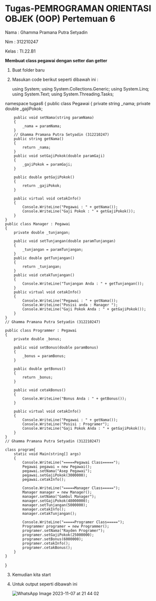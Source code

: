 # Tugas-PEMROGRAMAN ORIENTASI OBJEK (OOP) Pertemuan 6

Nama  : Ghamma Pramana Putra Setyadin

Nim   : 312210247

Kelas : TI.22.B1



**Membuat class pegawai dengan setter dan getter**

1. Buat folder baru
2. Masukan code berikut seperti dibawah ini :

    using System;
using System.Collections.Generic;
using System.Linq;
using System.Text;
using System.Threading.Tasks;

namespace tugas6
{
    public class Pegawai
    {
        private string _nama;
        private double _gajiPokok;

        public void setNama(string paramNama)
        {
            _nama = paramNama;
        }
        // Ghamma Pramana Putra Setyadin (312210247)
        public string getNama()
        {
            return _nama;
        }
        public void setGajiPokok(double paramGaji)
        {
            _gajiPokok = paramGaji;
        }

        public double getGajiPokok()
        {
            return _gajiPokok;
        }

        public virtual void cetakInfo()
        {
            Console.WriteLine("Pegawai : " + getNama());
            Console.WriteLine("Gaji Pokok : " + getGajiPokok());
        }
    }
    public class Manager : Pegawai
    {
        private double _tunjangan;

        public void setTunjangan(double paramTunjangan)
        {
            _tunjangan = paramTunjangan;
        }
        public double getTunjangan()
        {
            return _tunjangan;
        }
        public void cetakTunjangan()
        {
            Console.WriteLine("Tunjangan Anda : " + getTunjangan());
        }
        public virtual void cetakInfo()
        {
            Console.WriteLine("Pegawai : " + getNama());
            Console.WriteLine("Posisi anda : Manager ");
            Console.WriteLine("Gaji Pokok Anda : " + getGajiPokok());
        }
    }
    // Ghamma Pramana Putra Setyadin (312210247)

    public class Programmer : Pegawai
    {
        private double _bonus;

        public void setBonus(double paramBonus)
        {
            _bonus = paramBonus;
        }

        public double getBonus()
        {
            return _bonus;
        }

        public void cetakBonus()
        {
            Console.WriteLine("Bonus Anda : " + getBonus());
        }

        public virtual void cetakInfo()
        {
            Console.WriteLine("Pegawai : " + getNama());
            Console.WriteLine("Posisi : Programer");
            Console.WriteLine("Gaji Pokok Anda : " + getGajiPokok());
        }
    }
    // Ghamma Pramana Putra Setyadin (312210247)

    class program{
        static void Main(string[] args)
        {
            Console.WriteLine("=====Pegawai Class=====");
            Pegawai pegawai = new Pegawai();
            pegawai.setNama("Asep Pegawai");
            pegawai.setGajiPokok(3000000);
            pegawai.cetakInfo();

            Console.WriteLine("=====Manager Class=====");
            Manager manager = new Manager();
            manager.setNama("Gambul Manager");
            manager.setGajiPokok(48000000);
            manager.setTunjangan(5000000);
            manager.cetakInfo();
            manager.cetakTunjangan();

            Console.WriteLine("=====Programer Class=====");
            Programmer programer = new Programmer();
            programer.setNama("Rayden Programer");
            programer.setGajiPokok(25000000);
            programer.setBonus(6000000);
            programer.cetakInfo();
            programer.cetakBonus();
        }
    }
}

3. Kemudian kita start
4. Untuk output seperti dibawah ini

   ![WhatsApp Image 2023-11-07 at 21 44 02](https://github.com/ghamma1928/Tugas-OOP/assets/115474950/7c978939-6439-4fc1-b186-25b70a8f58de)

